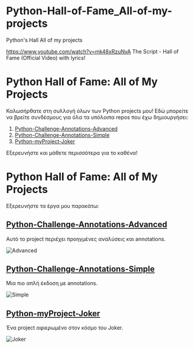 # Python-Hall-of-Fame_All-of-my-projects
Python's Hall All of my projects

https://www.youtube.com/watch?v=mk48xRzuNvA
The Script - Hall of Fame (Official Video)  with lyrics!

# Python Hall of Fame: All of My Projects

Καλωσήρθατε στη συλλογή όλων των Python projects μου! Εδώ μπορείτε να βρείτε συνδέσμους για όλα τα υπόλοιπα repos που έχω δημιουργήσει:

1. [Python-Challenge-Annotations-Advanced](https://github.com/AntoniouIoannis/Python-Challenge-Annotations-Advanced)
2. [Python-Challenge-Annotations-Simple](https://github.com/AntoniouIoannis/Python-Challenge-Annotations-Simple)
3. [Python-myProject-Joker](https://github.com/AntoniouIoannis/Python-myProject-Joker)

Εξερευνήστε και μάθετε περισσότερα για το καθένα!

# Python Hall of Fame: All of My Projects

Εξερευνήστε τα έργα μου παρακάτω:

## [Python-Challenge-Annotations-Advanced](https://github.com/AntoniouIoannis/Python-Challenge-Annotations-Advanced)
Αυτό το project περιέχει προηγμένες αναλύσεις και annotations.

![Advanced](https://via.placeholder.com/150)

## [Python-Challenge-Annotations-Simple](https://github.com/AntoniouIoannis/Python-Challenge-Annotations-Simple)
Μια πιο απλή έκδοση με annotations.

![Simple](https://via.placeholder.com/150)

## [Python-myProject-Joker](https://github.com/AntoniouIoannis/Python-myProject-Joker)
Ένα project αφιερωμένο στον κόσμο του Joker.

![Joker](https://via.placeholder.com/150)




